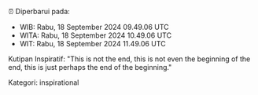 ⏰ Diperbarui pada:
- WIB: Rabu, 18 September 2024 09.49.06 UTC
- WITA: Rabu, 18 September 2024 10.49.06 UTC
- WIT: Rabu, 18 September 2024 11.49.06 UTC

Kutipan Inspiratif:
"This is not the end, this is not even the beginning of the end, this is just perhaps the end of the beginning."


Kategori: inspirational

